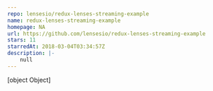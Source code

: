 ```yaml
---
repo: lensesio/redux-lenses-streaming-example
name: redux-lenses-streaming-example
homepage: NA
url: https://github.com/lensesio/redux-lenses-streaming-example
stars: 11
starredAt: 2018-03-04T03:34:57Z
description: |-
    null
---
```


[object Object]
